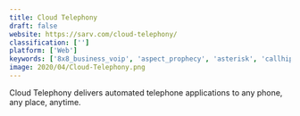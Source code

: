 ```yaml
---
title: Cloud Telephony
draft: false 
website: https://sarv.com/cloud-telephony/
classification: ['']
platform: ['Web']
keywords: ['8x8_business_voip', 'aspect_prophecy', 'asterisk', 'callhippo', 'callhub', 'dialpad', 'digium', 'dimelo_by_ringcentral', 'exotel', 'grasshopper', 'justcall', 'line2', 'nextiva', 'ringcentral', 'talkie.io', 'truly_wireless', 'twilio', 'voipstudio', 'voxibot_the_voximal_stack', 'freepbx']
image: 2020/04/Cloud-Telephony.png
---
```

Cloud Telephony delivers automated telephone applications to any phone, any place, anytime.